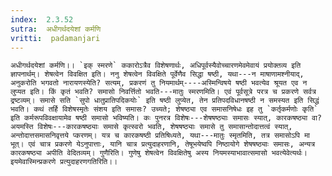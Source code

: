 ```yaml
---
index:  2.3.52
sutra:  अधीगर्थदयेशां कर्मणि
vritti:  padamanjari
---
```


	अधीगर्थदयेशां कर्मणि।। `इक् स्मरणे` ककारोऽत्रैव विशेषणार्थः, अधिपूर्वस्यैवोच्चारणमेवमेवायं प्रयोक्तव्य इति ज्ञापनार्थम्। शेषत्वेन विवक्षित इति। ननु शेषत्वेन विवक्षिते पूर्वेणैव सिद्धा षष्ठी, यथा---न माषाणामश्नीयाद्, अनुकरोति भगवतो नारायणस्येति? सत्यम्, प्रकरणं तु नियमार्थम्----अस्मिन्विषये षष्ठी भवत्येव श्रूयत एव न लुप्यत इति। किं कृतं भवति? समासो निवर्त्तितो भवति---मातुः स्मरणमिति। एवं पूर्वसूत्रे परत्र च प्रकरणे सर्वत्र द्रष्टव्यम्। समासे सति `सुपो धातुप्रातिपदिकयोः` इति षष्ठी लुप्येत, तेन प्रतिपदविधानषष्ठी न समस्यत इति सिद्धं भवति। कथं तर्हि विशेषस्मृतेः संशय इति समासः? उच्यते; शेषष्ठ्या एव समासनिषेधः इह तु `कर्तृकर्मणोः कृति` इति कर्मरूपविवक्षायामेव षष्ठी समासो भविष्यति। कः पुनरत्र विशेषः---शेषषष्ठ्याः समासः स्यात्, कारकषष्ठ्या वा? अयमस्ति विशेषः---कारकषष्ठ्याः समासे कृत्स्वरो भवति, शेषषष्ठ्याः समासे तु समासान्तोदात्तत्वं स्यात्, अन्तोदात्तसमासनिवृत्तये प्करणम्। यत्र च कारकषष्ठी प्रतिषिध्यते, यथा---मातुः स्मृतमिति, तत्र समासोऽपि मा भूत्। एवं चात्र प्रकरणे येऽनुपात्ताः, यानि चात्र प्रत्युदाहरणानि, तेषूभयेष्वपि निष्ठायोगे शेषषष्ठ्याः समासः, अन्यत्र कारकषष्ठ्या अपीति वेदितव्यम्। गुणैरिति। गुणेषु शेषत्वेन विवक्षितेषु अस्य नियमस्याभावात्समासो भवत्येवेत्यर्थः। इयमेवास्मिन्प्रकरणे प्रत्युदाहरणगतिरिति।।
